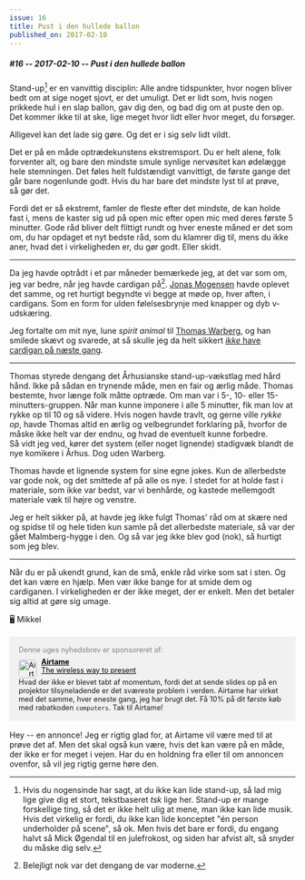 ```yaml
---
issue: 16
title: Pust i den hullede ballon
published_on: 2017-02-10
---
```


##### #16 -- 2017-02-10 -- Pust i den hullede ballon

Stand-up[^1] er en vanvittig disciplin: Alle andre tidspunkter, hvor nogen bliver bedt om at sige noget sjovt, er det umuligt. Det er lidt som, hvis nogen prikkede hul i en slap ballon, gav dig den, og bad dig om at puste den op. Det kommer ikke til at ske, lige meget hvor lidt eller hvor meget, du forsøger.

Alligevel kan det lade sig gøre. Og det er i sig selv lidt vildt.

Det er på en måde optrædekunstens ekstremsport. Du er helt alene, folk forventer alt, og bare den mindste smule synlige nervøsitet kan ødelægge hele stemningen. Det føles helt fuldstændigt vanvittigt, de første gange det går bare nogenlunde godt. Hvis du har bare det mindste lyst til at prøve, så gør det.

Fordi det er så ekstremt, famler de fleste efter det mindste, de kan holde fast i, mens de kaster sig ud på open mic efter open mic med deres første 5 minutter. Gode råd bliver delt flittigt rundt og hver eneste måned er det som om, du har opdaget et nyt bedste råd, som du klamrer dig til, mens du ikke aner, hvad det i virkeligheden er, du gør godt. Eller skidt.

---

Da jeg havde optrådt i et par måneder bemærkede jeg, at det var som om, jeg var bedre, når jeg havde cardigan på[^2]. [Jonas Mogensen][] havde oplevet det samme, og ret hurtigt begyndte vi begge at møde op, hver aften, i cardigans. Som en form for ulden følelsesbrynje med knapper og dyb v-udskæring.

Jeg fortalte om mit nye, lune _spirit animal_ til [Thomas Warberg][], og han smilede skævt og svarede, at så skulle jeg da helt sikkert [_ikke_ have cardigan på næste gang][cardigan].

---

Thomas styrede dengang det Århusianske stand-up-vækstlag med hård hånd. Ikke på sådan en trynende måde, men en fair og ærlig måde. Thomas bestemte, hvor længe folk måtte optræde. Om man var i 5-, 10- eller 15-minutters-gruppen. Når man kunne imponere i alle 5 minutter, fik man lov at rykke op til 10 og så videre. Hvis nogen havde travlt, og gerne ville _rykke op_, havde Thomas altid en ærlig og velbegrundet forklaring på, hvorfor de måske ikke helt var der endnu, og hvad de eventuelt kunne forbedre. Så vidt jeg ved, kører det system (eller noget lignende) stadigvæk blandt de nye komikere i Århus. Dog uden Warberg.

Thomas havde et lignende system for sine egne jokes. Kun de allerbedste var gode nok, og det smittede af på alle os nye. I stedet for at holde fast i materiale, som ikke var bedst, var vi benhårde, og kastede mellemgodt materiale væk til højre og venstre.

Jeg er helt sikker på, at havde jeg ikke fulgt Thomas' råd om at skære ned og spidse til og hele tiden kun samle på det allerbedste materiale, så var der gået Malmberg-hygge i den. Og så var jeg ikke blev god (nok), så hurtigt som jeg blev.

---

Når du er på ukendt grund, kan de små, enkle råd virke som sat i sten. Og det kan være en hjælp. Men vær ikke bange for at smide dem og cardiganen. I virkeligheden er der ikke meget, der er enkelt. Men det betaler sig altid at gøre sig umage.

🖥 Mikkel

<div style='background:#f1f1f1;padding:16px;font-size:90%;margin: 16px 0;'><p style='color:gray;margin:0'>Denne uges nyhedsbrev er sponsoreret af:</p><p style='margin:6px 0;'><a href='https://airtame.com' style='color: black;'><img src='https://s3.brnbw.com/favicon-k0QggReUb6.ico' alt='Airtame' width='32' height='32' style='border-radius: 5px;margin-right: 8px;margin-top:4px;float:left' /><b>Airtame</b><br />The wireless way to present</a></p>    <p style='margin:0'>Hvad der ikke er blevet tabt af momentum, fordi det at sende slides op på en projektor tilsyneladende er det sværeste problem i verden. Airtame har virket med det samme, hver eneste gang, jeg har brugt det. Få 10% på dit første køb med rabatkoden <code>computers</code>. Tak til Airtame!</p></div>

Hey -- en annonce! Jeg er rigtig glad for, at Airtame vil være med til at prøve det af. Men det skal også kun være, hvis det kan være på en måde, der ikke er for meget i vejen. Har du en holdning fra eller til om annoncen ovenfor, så vil jeg rigtig gerne høre den.

[^1]: Hvis du nogensinde har sagt, at du ikke kan lide stand-up, så lad mig lige give dig et stort, tekstbaseret _tsk_ lige her. Stand-up er mange forskellige ting, så det er ikke helt ulig at mene, man ikke kan lide musik. Hvis det virkelig er fordi, du ikke kan lide konceptet "én person underholder på scene", så ok. Men hvis det bare er fordi, du engang halvt så Mick Øgendal til en julefrokost, og siden har afvist alt, så snyder du måske dig selv.
[^2]: Belejligt nok var det dengang de var moderne.

[jonas mogensen]: https://www.youtube.com/watch?v=-s0H0jUvP14
[thomas warberg]: https://www.facebook.com/photo.php?fbid=10209568074622977&set=rpd.532846002&type=3&theater
[cardigan]: http://yeswaynoway.net/post/496171712/then-dont-wear-a-cardigan
